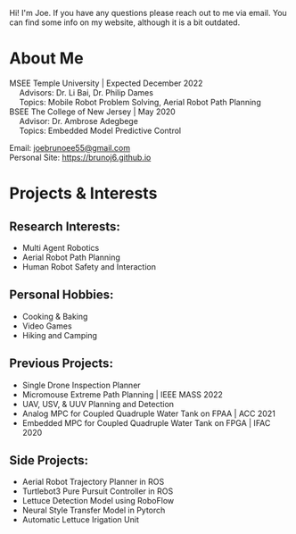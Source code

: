 Hi! I'm Joe. If you have any questions please reach out to me via email. You can find some info on my website, although it is a bit outdated. 

# About Me
MSEE Temple University | Expected December 2022 \
&ensp;&ensp;    Advisors: Dr. Li Bai, Dr. Philip Dames \
&ensp;&ensp;  Topics: Mobile Robot Problem Solving, Aerial Robot Path Planning \
BSEE The College of New Jersey | May 2020 \
 &ensp;&ensp; Advisor: Dr. Ambrose Adegbege  \
 &ensp;&ensp; Topics: Embedded Model Predictive Control  

Email: joebrunoee55@gmail.com \
Personal Site: https://brunoj6.github.io


# Projects & Interests

## Research Interests:
- Multi Agent Robotics
- Aerial Robot Path Planning
- Human Robot Safety and Interaction

## Personal Hobbies:
- Cooking & Baking
- Video Games
- Hiking and Camping 

## Previous Projects:
- Single Drone Inspection Planner 
- Micromouse Extreme Path Planning | IEEE MASS 2022
- UAV, USV, & UUV Planning and Detection
- Analog MPC for Coupled Quadruple Water Tank on FPAA | ACC 2021
- Embedded MPC for Coupled Quadruple Water Tank on FPGA | IFAC 2020

## Side Projects:
- Aerial Robot Trajectory Planner in ROS 
- Turtlebot3 Pure Pursuit Controller in ROS
- Lettuce Detection Model using RoboFlow
- Neural Style Transfer Model in Pytorch
- Automatic Lettuce Irigation Unit 
